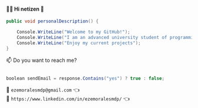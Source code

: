 #### :man_technologist: Hi netizen 👋

```csharp
public void personalDescription() {

    Console.WriteLine("Welcome to my GitHub!");
    Console.WriteLine("I am an advanced university student of programming at the National Technological University (UTN).");
    Console.WriteLine("Enjoy my current projects");
}
```
📫 Do you want to reach me?

```csharp

boolean sendEmail = response.Contains("yes") ? true : false;

```

:email: `ezemoralesmdp@gmail.com` :point_left:   
:link: `https://www.linkedin.com/in/ezemoralesmdp/` :point_left:
